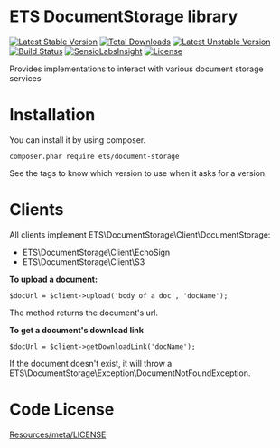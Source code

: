 # ETS DocumentStorage library

[![Latest Stable Version](https://poser.pugx.org/ets/document-storage/v/stable.svg)](https://packagist.org/packages/ets/document-storage)
[![Total Downloads](https://poser.pugx.org/ets/document-storage/downloads.svg)](https://packagist.org/packages/ets/document-storage)
[![Latest Unstable Version](https://poser.pugx.org/ets/document-storage/v/unstable.svg)](https://packagist.org/packages/ets/document-storage)
[![Build Status](https://travis-ci.org/ETSGlobal/ETSDocumentStorage.png)](https://travis-ci.org/ETSGlobal/ETSDocumentStorage)
[![SensioLabsInsight](https://insight.sensiolabs.com/projects/5b12c51f-2338-40b3-95a6-fee5cee48993/mini.png)](https://insight.sensiolabs.com/projects/5b12c51f-2338-40b3-95a6-fee5cee48993)
[![License](https://poser.pugx.org/ets/document-storage/license.svg)](https://packagist.org/packages/ets/document-storage)

Provides implementations to interact with various document storage services

Installation
============
You can install it by using composer.
```
composer.phar require ets/document-storage
```
See the tags to know which version to use when it asks for a version.

Clients
=======
All clients implement ETS\DocumentStorage\Client\DocumentStorage:
- ETS\DocumentStorage\Client\EchoSign
- ETS\DocumentStorage\Client\S3

**To upload a document:**
```
$docUrl = $client->upload('body of a doc', 'docName');
```
The method returns the document's url.

**To get a document's download link**
```
$docUrl = $client->getDownloadLink('docName');
```
If the document doesn't exist, it will throw a ETS\DocumentStorage\Exception\DocumentNotFoundException.

Code License
============
[Resources/meta/LICENSE](https://github.com/ETSGlobal/ETSDocumentStorage/blob/master/Resources/meta/LICENSE)
